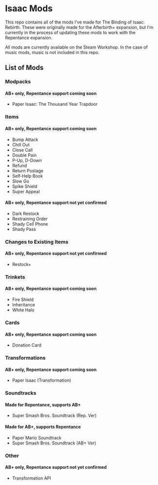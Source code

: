 # Isaac Mods
This repo contains all of the mods I've made for The Binding of Isaac: Rebirth. These were originally made for the Afterbirth+ expansion, but I'm currently in the process of updating these mods to work with the Repentance expansion.

All mods are currently available on the Steam Workshop. In the case of music mods, music is not included in this repo.

## List of Mods

### Modpacks
#### AB+ only, Repentance support coming soon
- Paper Isaac: The Thousand Year Trapdoor

### Items
#### AB+ only, Repentance support coming soon
- Bump Attack
- Chill Out
- Close Call
- Double Pain
- P-Up, D-Down
- Refund
- Return Postage
- Self-Help Book
- Slow Go
- Spike Shield
- Super Appeal
#### AB+ only, Repentance support not yet confirmed
- Dark Restock
- Restraining Order
- Shady Cell Phone
- Shady Pass

### Changes to Existing Items
#### AB+ only, Repentance support not yet confirmed
- Restock+

### Trinkets
#### AB+ only, Repentance support coming soon
- Fire Shield
- Inheritance
- White Halo

### Cards
#### AB+ only, Repentance support coming soon
- Donation Card

### Transformations
#### AB+ only, Repentance support coming soon
- Paper Isaac (Transformation)

### Soundtracks
#### Made for Repentance, supports AB+
- Super Smash Bros. Soundtrack (Rep. Ver)
#### Made for AB+, supports Repentance
- Paper Mario Soundtrack
- Super Smash Bros. Soundtrack (AB+ Ver)

### Other
#### AB+ only, Repentance support not yet confirmed
- Transformation API

